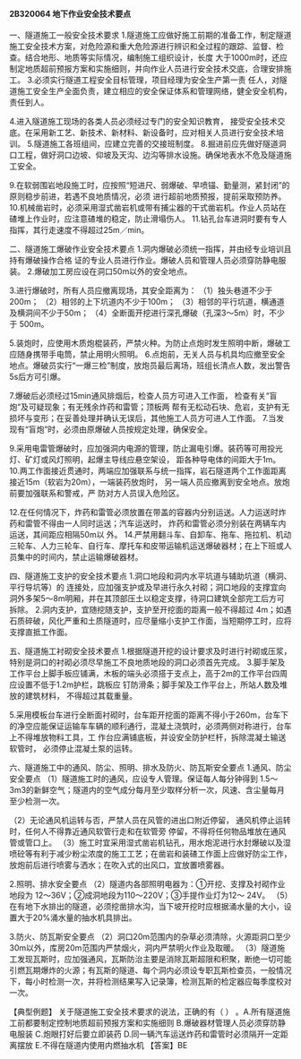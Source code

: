 #### 2B320064	地下作业安全技术要点
一、隧道施工一般安全技术要求
1.隧道施工应做好施工前期的准备工作，制定隧道施工安全技术方案，对危险源和重大危险源进行辨识和全过程的跟踪、监督、检查。结合地形、地质等实际情况，编制施工组织设计，长度 大于1000m时，还应制定地质超前预报方案和实施细则，并向作业人员进行安全技术交底，合理安排施工。
3.必须实行隧道工程安全目标管理，项目经理为安全生产第一责  任人，对隧道施工安全生产全面负责，建立相应的安全保证体系和管理网络，健全安全机构，责任到人。

4.进入隧道施工现场的各类人员必须经过专门的安全知识教育， 接受安全技术交底。在采用新工艺、新技术、新材料、新设备时，应对相关人员进行安全技术培训。
5.隧道施工各班组间，应建立完善的交接班制度。
8.掘进前应先做好隧道洞口工程，做好洞口边坡、仰坡及天沟、边沟等排水设施。确保地表水不危及隧道施工安全。

9.在软弱围岩地段施工时，应按照“短进尺、弱爆破、早喷锚、勤量测，紧封闭”的原则稳步前进，若遇不良地质情况，必须  进行超前地质预报，提前采取预防养。
10.机械凿岩时，必须采用湿式凿岩机或带有捕尘器的干式凿岩机。作业人员站在碴堆上作业时，应注意碴堆的稳定，防止滑塌伤人。
11.钻孔台车进洞时要有专人指挥，其行走速度不得超过25m／min。

二、隧道施工爆破作业安全技术要点
1.洞内爆破必须统一指挥，并由经专业培训且持有爆破操作合格  证的专业人员进行作业。爆破人员和管理人员必须穿防静电服装。
2.爆破加工房应设在洞口50m以外的安全地点。

3.进行爆破时，所有人员应撤离现场，其安全距离为：
（1）独头巷道不少于200m；
（2）相邻的上下坑道内不少于100m；
（3）相邻的平行坑道，横通道及横洞间不少于50m；
（4）全断面开挖进行深孔爆破（孔深3～5m）时，不少于
500m。

5.装炮时，应使用木质炮棍装药，严禁火种。为防止点炮时发生照明中断，爆破工应随身携带手电筒，禁止用明火照明。
6.点炮前，无关人员与机具均应撤至安全地点。爆破员实行“一爆三检”制度，放炮员最后离场，班组长清点人数，发出警告
5s后方可引爆。

7.爆破后必须经过15min通风排烟后，检查人员方可进入工作面， 检查有关“盲炮”及可疑现象；有无残余炸药和雷管；顶板两
帮有无松动石块、危岩，支护有无损坏与变形；在妥善处理并确认无误后，其他施工人员方可进人工作面。
7.当发现有“盲炮”时，必须由原爆破人员按规定处理，确保安全。

9.采用电雷管爆破时，应加强洞内电源的管理，防止漏电引爆。装药等可用投光灯、矿灯或风灯照明，起爆主导线应悬空架设， 距各种导电体的间距大于1m。
10.两工作面接近贯通时，两端应加强联系与统一指挥，岩石隧道两个工作面距离接近15m（软岩为20m），一端装药放炮时， 另一端人员应撤离到安全地点。放炮前要加强联系和警戒，严 防对方人员误入危险区。

12.在任何情况下，炸药和雷管必须放置在带盖的容器内分别运送。人力运送时炸药和雷管不得由一人同时运送；汽车运送时， 炸药和雷管必须分别装在两辆车内运送，其间距应相隔50m以 外。
14.严禁用翻斗车、自卸车、拖车、拖拉机、机动三轮车、人力三轮车、自行车、摩托车和皮带运输机运送爆破器材；在上下班或人员集中的时间内，禁止运输爆破器材。

四、隧道施工支护的安全技术要点
1.洞口地段和洞内水平坑道与辅助坑道（横洞、平行导坑等）的  连接处，应加强支护或及早进行永久衬砌；洞口地段的支撑宜向洞外多架5～8m明厢，并在其顶部压土以稳定支撑，待洞口建筑全部完工后方可拆除。
2.洞内支护，宜随挖随支护，支护至开挖面的距离一般不得超过
4m；如遇石质碎破，风化严重和土质隧道时，应尽量缩小支护工作面，当短期停工时，应将支撑直抵工作面。

五、隧道施工衬砌安全技术要点
1.根据隧道开挖的设计要求及时进行衬砌或压浆，特别是洞口的衬砌必须尽早施工不良地质地段的洞口必须首先完成。
3.脚手架及工作平台上脚手板应铺满，木板的端头必须搭于支点上，高于2m的工作平台四周应设置不低于1.2m护栏，跳板应  钉防滑条；脚手架及工作平台上，所站人数及堆放的建筑材料， 不得超过其载重量。

5.采用模板台车进行全断面衬砌时，台车距开挖面的距离不得小于260m，台车下的净空应能保证运输车车辆的顺利通行，混凝土浇筑时，必须两侧对称进行，台车上不得堆放物料工具，工 作台应满铺底板，并设安全防护栏杆，拆除混凝土输送软管时， 必须停止混凝土泵的运转。

六、隧道施工中的通风、防尘、照明、排水及防火、防瓦斯安全要点
1.通风、防尘安全要点
（1）隧道施工时的通风，应设专人管理。保证每人每分钟得到
1.5～3m3的新鲜空气；隧道内的空气成分每月至少取样分析一次，风速、含尘量每月至少检测一次。

（2）无论通风机运转与否，严禁人员在风管的进出口附近停留， 通风机停止运转时，任何人不得靠近通风软管行走和在软管旁
停留，不得将任何物品堆放在通风管或管口上。
（3）施工时宜采用湿式凿岩机钻孔，用水炮泥进行水封爆破以及湿喷砼等有利于减少粉尘浓度的施工工艺；在凿岩和装碴工作面上应做好防尘工作，放炮前后进行喷雾与洒水；在吹入式的出风口，宜放置喷雾器。

2.照明、排水安全要点
（2）隧道内各部照明电器为：①开挖、支撑及衬砌作业地段为
12～36V；②成洞地段为110～220V；③手提作业灯为12～
24V。
（5）在有地下水排出的隧道，必须挖凿排水沟，当下坡开挖时应根据涌水量的大小，设置大于20%涌水量的抽水机具排出。

3.防火、防瓦斯安全要点
（2）洞口20m范围内的杂草必须清除，火源距洞口至少30m以外，库房20m范围内严禁烟火，洞内严禁明火作业及取暖。
（3）隧道施工发现瓦斯时，应加强通风，瓦斯防治主要是消除瓦斯超限和积聚，断绝一切可能引燃瓦期爆炸的火源；有瓦斯的隧道、每个洞内必须设专职瓦斯检查员，一般情况下，每小时检测一次，并将检测结果写入记录簿，检测瓦斯的检定器应每季度校对一次。

【典型例题】
关于隧道施工安全技术要求的说法，正确的有（	） 。A.所有隧道施工前都要制定控制地质超前预报方案和实施细则
B.爆破器材管理人员必须穿防静电服装
C.炮眼打好后要立即装药
D.同一辆汽车运送炸药和雷管时必须隔开一定距离摆放
E.不得在隧道内使用内燃抽水机
【答案】BE
